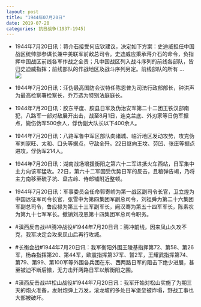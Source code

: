 ```yaml
---
layout: post
title: "1944年07月20日"
date: 2019-07-20
categories: 抗日战争(1937-1945)
---
```


<meta name="referrer" content="no-referrer" />

- 1944年7月20日讯：蒋介石接受何应钦建议，决定如下方案：史迪威担任中国战区统帅部参谋长兼中美联军前敌总司令。史迪威应秉承蒋介石的命令，负指挥中国战区前线各军作战之全责；凡中国战区列入战斗序列的前线各部队，皆归史迪威指挥；前线部队的作战地区及战斗序列另定。前线部队的所有 ... <br/><img src="https://wx1.sinaimg.cn/large/aca367d8ly1g56p8qk3cgj20c80cwjrj.jpg" />

- 1944年7月20日讯：汪伪最高国防会议特任陈恩普为司法行政部部长，钟洪声为最高检察署检察长，乔万选为特别法庭庭长。 

- 1944年7月20日讯：胶东平度、胶县日军及伪治安军第二十二团王铁汉部南犯，八路军一部对敌展开出击，战至8月1日，连克兰底、外刃家等日伪军据点，毙伤伪军500余人，俘伪副大队长以下400余人。 

- 1944年7月20日讯：八路军鲁中军区部队向诸城、临沂地区发动攻势，攻克伪军刘家旺、太和、口头等据点，守敌全歼。22日继向王坟、劳凹、张庄等据点进攻，俘伪军214人。 

- 1944年7月20日讯：湖南战场增援衡阳之第六十二军进抵火车西站，日军集中主力向该军猛攻。22日，第六十二军因受优势日军的反击，且粮弹告竭，乃将主力南移至硫子坑、盘古岭、侍郎铺附近整顿。 

- 1944年7月20日讯：军事委员会任命郭寄峤为第一战区副司令长官，卫立煌为中国远征军司令长官，张雪中为第四集团军副总司令，刘祖舜为第二十六集团军副总司令，鲁应禄为第三十三军副军长，阙汉骞为第五十四军军长，陈素农为第九十七军军长。撤销刘茂恩第十四集团军总司令职务。 

- #滇西反击战##腾冲战役#1944年7月20日讯：腾冲前线，因来凤山久攻不克，我军决定会攻来凤山后再行攻城。 

- #长衡会战#1944年7月20日讯：我军衡阳外围王陵基指挥第72、第58、第26军，杨森指挥第20、第44军，欧震指挥第37军、暂2军，王耀武指挥第74、第79、第99、第100军等外围各兵团在东、西两路日军的阻击下绝少进展，甚至被迫不断后撤，无力击歼两路日军以解衡阳之围。 

- #滇西反击战##松山战役#1944年7月20日讯：我军开始对松山实施了为期三天的炮火准备，发射炮弹上万发，滚龙坡的多处日军堡垒被炸塌，野战工事也大部被破坏。 

